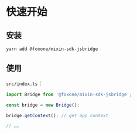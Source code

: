 # 快速开始

## 安装

```shell
yarn add @foxone/mixin-sdk-jsbridge
```

## 使用
`src/index.ts`：
```typescript
import Bridge from '@foxone/mixin-sdk-jsbridge';

const bridge = new Bridge();

bridge.getContext(); // get app context 

// ……
```